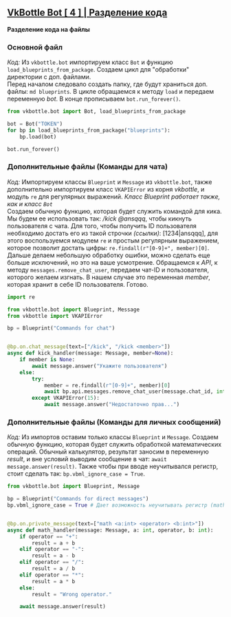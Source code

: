 ## [VkBottle Bot [ 4 ] | Разделение кода](https://www.youtube.com/watch?v=YXFzX-CiQ_4)
__Разделение кода на файлы__

### Основной файл

*Код:* Из `vkbottle.bot` импортируем класс `Bot` и функцию `load_blueprints_from_package`. Создаем цикл для "обработки" директории с доп. файлами. \
Перед началом следовало создать папку, где будут храниться доп. файлы: `md blueprints`. В цикле обращаемся к методу `load` и передаем переменную *bot*.
В конце прописываем `bot.run_forever()`.

```py
from vkbottle.bot import Bot, load_blueprints_from_package

bot = Bot("TOKEN")
for bp in load_blueprints_from_package("blueprints"):
	bp.load(bot)

bot.run_forever()
```

### Дополнительные файлы (Команды для чата)

*Код:* Импортируем классы `Blueprint` и `Message` из `vkbottle.bot`, также дополнительно импортируем класс `VKAPIError` из корня *vkbottle*, и модуль `re` для регулярных выражений. *Класс Blueprint работает также, как и класс `Bot`* \
Создаем обычную функцию, которая будет служить командой для кика. Мы будем ее использовать так: */kick @ansqqq*, чтобы кикнуть пользователя с чата. Для того, чтобы получить ID пользователя необходимо достать его из такой строчки *(ссылки)*: [1234|ansqqq], для этого воспользуемся модулем `re` и простым регулярным выражением, которое позволит достать цифры: `re.findall(r"[0-9]+", member)[0]`. Дальше делаем небольшую обработку ошибки, можно сделать еще больше исключений, но это на ваше усмотрение. Обращаемся к *API*, к методу `messages.remove_chat_user`, передаем чат-ID и пользователя, которого желаем изгнать. В нашем случае это переменная *member*, которая хранит в себе ID пользователя. Готово.

```py
import re

from vkbottle.bot import Blueprint, Message
from vkbottle import VKAPIError

bp = Blueprint("Commands for chat")


@bp.on.chat_message(text=["/kick", "/kick <member>"])
async def kick_handler(message: Message, member=None):
	if member is None:
		await message.answer("Укажите пользователя")
	else:
		try:
			member = re.findall(r"[0-9]+", member)[0]
			await bp.api.messages.remove_chat_user(message.chat_id, int(member))
		except VKAPIError(15):
			await message.answer("Недостаточно прав...")
```

### Дополнительные файлы (Команды для личных сообщений)

*Код:* Из импортов оставим только классы `Blueprint` и `Message`. Создаем обычную функцию, которая будет служить обработкой математических операций. Обычный калькулятор, результат заносим в переменную *result*, и вне условий выводим сообщение в чат: `await message.answer(result)`. Также чтобы при вводе неучитывался регистр, стоит сделать так: `bp.vbml_ignore_case = True`.

```py
from vkbottle.bot import Blueprint, Message

bp = Blueprint("Commands for direct messages")
bp.vbml_ignore_case = True # Дает возможность неучитывать регистр (math, MaTh, MATH)


@bp.on.private_message(text=["math <a:int> <operator> <b:int>"])
async def math_handler(message: Message, a: int, operator, b: int):
	if operator == "+":
		result = a + b
	elif operator == "-":
		result = a - b
	elif operator == "/":
		result = a / b
	elif operator == "*":
		result = a * b
	else:
		result = "Wrong operator."

	await message.answer(result)
```
